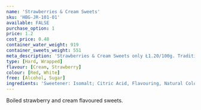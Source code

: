 ```yaml
---
name: 'Strawberries & Cream Sweets'
sku: 'HBG-JR-101-01'
available: FALSE
purchase_option: 1
price: 1.2
cost_price: 0.48
container_water_weight: 919
container_sweets_weight: 551
meta_description: 'Strawberries & Cream Sweets only Ł1.20/100g. Traditional sweets and more at Humbugs Confectionery Store. Specialists in satisfying your sweet tooth!'
type: [Hard, Wrapped]
flavour: [Cream, Strawberry]
colour: [Red, White]
free: [Alcohol, Sugar]
ingredients: 'Sweetener: Isomalt; Citric Acid, Flavouring, Natural Colour: E162'
---
```

Boiled strawberry and cream flavoured sweets.
